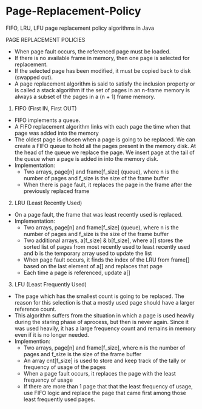 # Page-Replacement-Policy
FIFO, LRU, LFU page replacement policy algorithms in Java

PAGE REPLACEMENT POLICIES

- When page fault occurs, the referenced page must be loaded.
- If there is no available frame in memory, then one page is selected for replacement.
- If the selected page has been modified, it must be copied back to disk (swapped out).
- A page replacement algorithm is said to satisfy the inclusion property or is called a stack algorithm if the set of pages in an n-frame 
  memory is always a subset of the pages in a (n + 1) frame memory.

1. FIFO (First IN, First OUT)

 * FIFO implements a queue.
 * A FIFO replacement algorithm links with each page the time when that page was added into the memory
 * The oldest page is chosen when a page is going to be replaced. We can create a FIFO queue to hold all the pages present in the memory
   disk. At the head of the queue we replace the page. We insert page at the tail of the queue when a page is added in into the memory disk.
 * Implementation:
   - Two arrays, page[n] and frame[f_size] (queue), where n is the number of pages and f_size is the size of the frame buffer
   - When there is page fault, it replaces the page in the frame after the previously replaced frame

2. LRU (Least Recently Used)

 * On a page fault, the frame that was least recently used is replaced.
 * Implementation:
   - Two arrays, page[n] and frame[f_size] (queue), where n is the number of pages and f_size is the size of the frame buffer 
   - Two additional arrays, a[f_size] & b[f_size], where a[] stores the sorted list of pages from most recently used to least recently used and b is the temporary array used to update the list
   - When page fault occurs, it finds the index of the LRU from frame[] based on the last element of a[] and replaces that page
   - Each time a page is referenced, update a[]

3. LFU (Least Frequently Used)

 * The page which has the smallest count is going to be replaced. The reason for this selection is that a mostly used page should have a 
   larger reference count.
 * This algorithm suffers from the situation in which a page is used heavily during the staring phase of aprocess, but then is never again. 
   Since it was used heavily, it has a large frequency count and remains in memory even if it is no longer needed.
 * Implemention:
   - Two arrays, page[n] and frame[f_size], where n is the number of pages and f_size is the size of the frame buffer
   - An array cnt[f_size] is used to store and keep track of the tally or frequency of usage of the pages
   - When a page fault occurs, it replaces the page with the least frequency of usage
   - If there are more than 1 page that that the least frequency of usage, use FIFO logic and replace the page that came first among those least frequently used pages.
